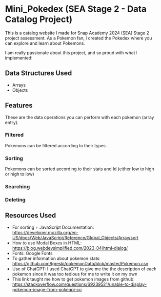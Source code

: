 # Mini_Pokedex (SEA Stage 2 - Data Catalog Project)

This is a catalog website I made for Snap Academy 2024 (SEA) Stage 2 project assessment. As a Pokemon fan, I created the Pokedex where you can explore and learn about Pokemons.

I am really passionate about this project, and so proud with what I implemented!

## Data Structures Used

- Arrays
- Objects

## Features

These are the data operations you can perform with each pokemon (array entry).

### Filtered

Pokemons can be filtered according to their types.

### Sorting

Pokemons can be sorted according to their stats and Id (either low to high or high to low)

### Searching



### Deleting


## Resources Used
- For sorting + JavaScript Documentation: https://developer.mozilla.org/en-US/docs/Web/JavaScript/Reference/Global_Objects/Array/sort
- How to use Modal Boxes in HTML: https://blog.webdevsimplified.com/2023-04/html-dialog/
- Fonts: Google Fonts
- To gather information about pokemon stats: https://github.com/lgreski/pokemonData/blob/master/Pokemon.csv
- Use of ChatGPT: I used ChatGPT to give me the the description of each pokemon since it was too tedious for me to write it on my own
- This link taught me how to get pokemon images from github: https://stackoverflow.com/questions/69239521/unable-to-display-pokemon-image-from-pokeapi-co
